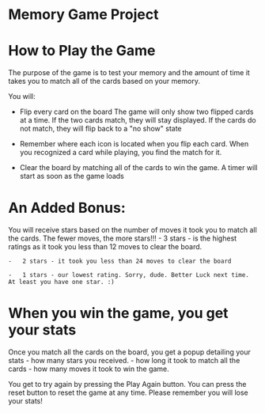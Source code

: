 # Memory Game Project

##
# How to Play the Game


The purpose of the game is to test your memory and the amount of time it takes you to match all of the cards based on your memory.

You will:
  - Flip every card on the board
        The game will only show two flipped cards at a time. If the two cards match, they will stay displayed. If the cards do not match, they will flip back to a "no show" state

  - Remember where each icon is located when you flip each card. When you recognized a card while playing, you find the match for it.

  - Clear the board by matching all of the cards to win the game. A timer will start as soon as the game loads

  # An Added Bonus:
  You will receive stars based on the number of moves it took you to match all the cards. The fewer moves, the more stars!!!
    - 	3 stars - is the  highest ratings as it took you less than 12 moves to clear the board.

    - 	2 stars - it took you less than 24 moves to clear the board
    
    - 	1 stars - our lowest rating. Sorry, dude. Better Luck next time. At least you have one star. :)

# When you win the game, you get your stats

Once you match all the cards on the board, you get a popup detailing your stats
    - how many stars you received.
    - how long it took to match all the cards
    - how many moves it took to win the game.

You get to try again by pressing the Play Again button. You can press the reset button to reset the game at any time. Please remember you will lose your stats!
